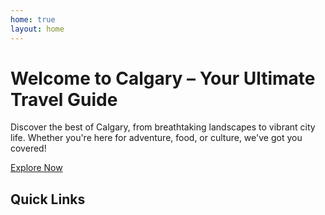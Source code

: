 ```yaml
---
home: true
layout: home
---
```


<div class="hero-container home text-center py-5">
  <div class="hero">
    <h1 class="display-4 fw-bold">Welcome to Calgary – Your Ultimate Travel Guide</h1>
    <p class="lead">Discover the best of Calgary, from breathtaking landscapes to vibrant city life. Whether you're here for adventure, food, or culture, we've got you covered!</p>
    <a href="/about" class="btn btn-primary btn-lg mt-3">Explore Now</a>
  </div>
</div>

<section id="quick-links" class="quick-links">
    <h2 class="display-2">Quick Links</h2>
    <div class="row mt-5">
    <div class="col-md-4">
      <Card
        image="./assets/attractions.jpg"
        alt="Top Attractions"
        title="Top Attractions"
        text="Discover Calgary's breathtaking landscapes and outdoor adventures."
        link="/attractions"
      />
    </div>
    <div class="col-md-4">
      <Card
        image="./assets/food.jpg"
        alt="Where to Eat"
        title="Where to Eat"
        text="Experience Calgary's vibrant city life, food, and culture."
        link="/food"
      />
    </div>
    <div class="col-md-4">
      <Card
        image="./assets/nature.jpg"
        alt="Adventure"
        title="Outdoor Adventures"
        text="Plan your next adventure with our ultimate travel guide."
        link="/adventure"
      />
    </div>
  </div>
</section> 

<Footer />